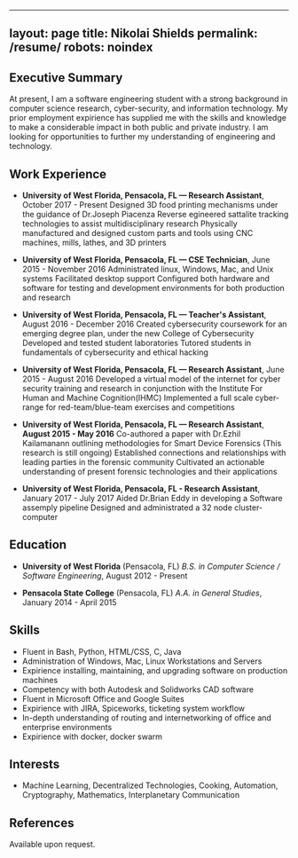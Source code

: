 -----
layout: page
title: Nikolai Shields
permalink: /resume/
robots: noindex
---

Executive Summary
------
At present, I am a software engineering student with a strong background in computer science research, cyber-security, and information technology.
My prior employment expirience has supplied me with the skills and knowledge to make a considerable impact in both public and private industry.
I am looking for opportunities to further my understanding of engineering and technology.

Work Experience
---------------
* **University of West Florida, Pensacola, FL — Research Assistant**, October 2017 - Present
    Designed 3D food printing mechanisms under the guidance of Dr.Joseph Piacenza
    Reverse egineered sattalite tracking technologies to assist multidisciplinary research 
    Physically manufactured and designed custom parts and tools using CNC machines, mills, lathes, and 3D printers

* **University of West Florida, Pensacola, FL — CSE Technician**, June 2015 - November 2016
    Administrated linux, Windows, Mac, and Unix systems
    Facilitated desktop support
    Configured both hardware and software for testing and development environments for both production and research

* **University of West Florida, Pensacola, FL — Teacher's Assistant**, August 2016 - December 2016
   Created cybersecurity coursework for an emerging degree plan, under the new College of Cybersecurity
   Developed and tested student laboratories
   Tutored students in fundamentals of cybersecurity and ethical hacking

* **University of West Florida, Pensacola, FL — Research Assistant**, June 2015 - August 2016
   Developed a virtual model of the internet for cyber security training and research in conjunction with the Institute For Human and Machine Cognition(IHMC)
   Implemented a full scale cyber-range for red-team/blue-team exercises and competitions


* **University of West Florida, Pensacola, FL — Research Assistant**, **August 2015 - May 2016**
    Co-authored a paper with Dr.Ezhil Kailamanann outlining methodologies for Smart Device Forensics (This research is still ongoing)
    Established connections and relationships with leading parties in the forensic community
    Cultivated an actionable understanding of present forensic technologies and their applications

* **University of West Florida, Pensacola, FL - Research Assistant**, January 2017 - July 2017
    Aided Dr.Brian Eddy in developing a Software assemply pipeline 
    Designed and administrated a 32 node cluster-computer 

Education
---------
* **University of West Florida** (Pensacola, FL)
    *B.S. in Computer Science / Software Engineering*, August 2012 - Present

* **Pensacola State College** (Pensacola, FL)
    *A.A. in General Studies*, January 2014 - April 2015

Skills
------

*   Fluent in Bash, Python, HTML/CSS, C, Java
*   Administration of Windows, Mac, Linux Workstations and Servers
*   Expirience installing, maintaining, and upgrading software on production machines
*   Competency with both Autodesk and Solidworks CAD software
*   Fluent in Microsoft Office and Google Suites
*   Expirience with JIRA, Spiceworks, ticketing system workflow
*   In-depth understanding of routing and internetworking of office and enterprise environments
*   Expirience with docker, docker swarm

Interests
---------

* Machine Learning, Decentralized Technologies, Cooking, Automation, Cryptography, Mathematics, Interplanetary Communication

References
----------
Available upon request.
